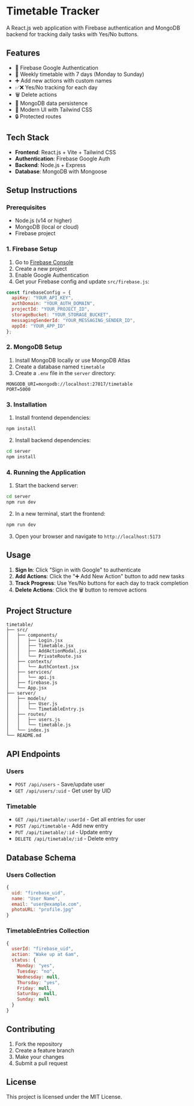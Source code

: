 # Timetable Tracker

A React.js web application with Firebase authentication and MongoDB backend for tracking daily tasks with Yes/No buttons.

## Features

- 🔐 Firebase Google Authentication
- 📅 Weekly timetable with 7 days (Monday to Sunday)
- ➕ Add new actions with custom names
- ✅❌ Yes/No tracking for each day
- 🗑️ Delete actions
- 💾 MongoDB data persistence
- 🎨 Modern UI with Tailwind CSS
- 🔒 Protected routes

## Tech Stack

- **Frontend**: React.js + Vite + Tailwind CSS
- **Authentication**: Firebase Google Auth
- **Backend**: Node.js + Express
- **Database**: MongoDB with Mongoose

## Setup Instructions

### Prerequisites

- Node.js (v14 or higher)
- MongoDB (local or cloud)
- Firebase project

### 1. Firebase Setup

1. Go to [Firebase Console](https://console.firebase.google.com/)
2. Create a new project
3. Enable Google Authentication
4. Get your Firebase config and update `src/firebase.js`:

```javascript
const firebaseConfig = {
  apiKey: "YOUR_API_KEY",
  authDomain: "YOUR_AUTH_DOMAIN",
  projectId: "YOUR_PROJECT_ID",
  storageBucket: "YOUR_STORAGE_BUCKET",
  messagingSenderId: "YOUR_MESSAGING_SENDER_ID",
  appId: "YOUR_APP_ID"
};
```

### 2. MongoDB Setup

1. Install MongoDB locally or use MongoDB Atlas
2. Create a database named `timetable`
3. Create a `.env` file in the `server` directory:

```env
MONGODB_URI=mongodb://localhost:27017/timetable
PORT=5000
```

### 3. Installation

1. Install frontend dependencies:
```bash
npm install
```

2. Install backend dependencies:
```bash
cd server
npm install
```

### 4. Running the Application

1. Start the backend server:
```bash
cd server
npm run dev
```

2. In a new terminal, start the frontend:
```bash
npm run dev
```

3. Open your browser and navigate to `http://localhost:5173`

## Usage

1. **Sign In**: Click "Sign in with Google" to authenticate
2. **Add Actions**: Click the "➕ Add New Action" button to add new tasks
3. **Track Progress**: Use Yes/No buttons for each day to track completion
4. **Delete Actions**: Click the 🗑️ button to remove actions

## Project Structure

```
timetable/
├── src/
│   ├── components/
│   │   ├── Login.jsx
│   │   ├── Timetable.jsx
│   │   ├── AddActionModal.jsx
│   │   └── PrivateRoute.jsx
│   ├── contexts/
│   │   └── AuthContext.jsx
│   ├── services/
│   │   └── api.js
│   ├── firebase.js
│   └── App.jsx
├── server/
│   ├── models/
│   │   ├── User.js
│   │   └── TimetableEntry.js
│   ├── routes/
│   │   ├── users.js
│   │   └── timetable.js
│   └── index.js
└── README.md
```

## API Endpoints

### Users
- `POST /api/users` - Save/update user
- `GET /api/users/:uid` - Get user by UID

### Timetable
- `GET /api/timetable/:userId` - Get all entries for user
- `POST /api/timetable` - Add new entry
- `PUT /api/timetable/:id` - Update entry
- `DELETE /api/timetable/:id` - Delete entry

## Database Schema

### Users Collection
```javascript
{
  uid: "firebase_uid",
  name: "User Name",
  email: "user@example.com",
  photoURL: "profile.jpg"
}
```

### TimetableEntries Collection
```javascript
{
  userId: "firebase_uid",
  action: "Wake up at 6am",
  status: {
    Monday: "yes",
    Tuesday: "no",
    Wednesday: null,
    Thursday: "yes",
    Friday: null,
    Saturday: null,
    Sunday: null
  }
}
```

## Contributing

1. Fork the repository
2. Create a feature branch
3. Make your changes
4. Submit a pull request

## License

This project is licensed under the MIT License.

